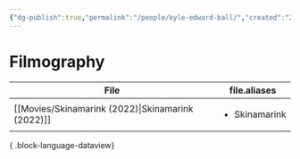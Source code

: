 ```yaml
---
{"dg-publish":true,"permalink":"/people/kyle-edward-ball/","created":"2024-06-17","updated":"2025-03-13"}
---
```



# Filmography

| File                                                 | file.aliases                  |
| ---------------------------------------------------- | ----------------------------- |
| [[Movies/Skinamarink (2022)\|Skinamarink (2022)]] | <ul><li>Skinamarink</li></ul> |

{ .block-language-dataview}
